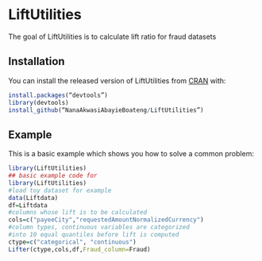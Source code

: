 
# LiftUtilities

<!-- badges: start -->
<!-- badges: end -->

The goal of LiftUtilities is to calculate lift ratio for fraud datasets

## Installation

You can install the released version of LiftUtilities from [CRAN](https://CRAN.R-project.org) with:

``` r
install.packages(“devtools”)
library(devtools)
install_github(“NanaAkwasiAbayieBoateng/LiftUtilities”)


```

## Example

This is a basic example which shows you how to solve a common problem:

``` r
library(LiftUtilities)
## basic example code for 
library(LiftUtilities)
#load toy dataset for example
data(Liftdata)
df=Liftdata
#columns whose lift is to be calculated
cols=c("payeeCity","requestedAmountNormalizedCurrency")
#column types, continuous variables are categorized 
#into 10 equal quantiles before lift is computed
ctype=c("categorical", "continuous")
Lifter(ctype,cols,df,Fraud_column=Fraud)

```

